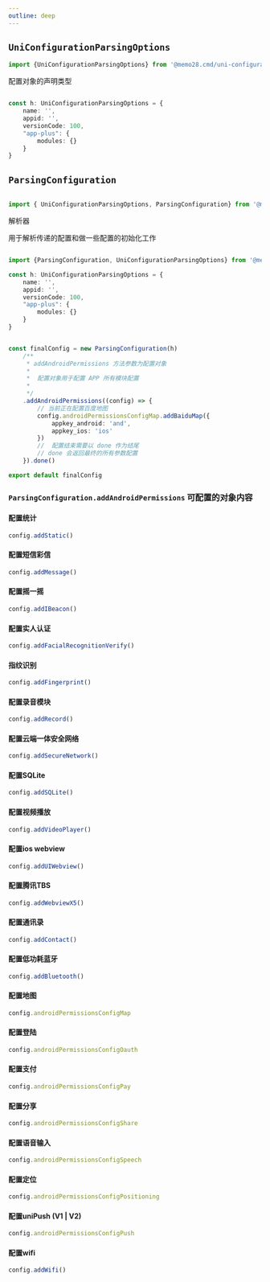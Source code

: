```yaml
---
outline: deep
---
```




## `UniConfigurationParsingOptions`


```ts
import {UniConfigurationParsingOptions} from '@memo28.cmd/uni-configuration-parsing';
```

配置对象的声明类型


```ts

const h: UniConfigurationParsingOptions = {
    name: '',
    appid: '',
    versionCode: 100,
    "app-plus": {
        modules: {}
    }
}

```


## `ParsingConfiguration`

```ts

import { UniConfigurationParsingOptions, ParsingConfiguration} from '@memo28.cmd/uni-configuration-parsing';

```


解析器

用于解析传递的配置和做一些配置的初始化工作


```ts

import {ParsingConfiguration, UniConfigurationParsingOptions} from '@memo28.cmd/uni-configuration-parsing';

const h: UniConfigurationParsingOptions = {
    name: '',
    appid: '',
    versionCode: 100,
    "app-plus": {
        modules: {}
    }
}


const finalConfig = new ParsingConfiguration(h)
    /**
     * addAndroidPermissions 方法参数为配置对象
     *
     *  配置对象用于配置 APP 所有模块配置
     *
     */
    .addAndroidPermissions((config) => {
        // 当前正在配置百度地图
        config.androidPermissionsConfigMap.addBaiduMap({
            appkey_android: 'and',
            appkey_ios: 'ios'
        })
        //  配置结束需要以 done 作为结尾
        // done 会返回最终的所有参数配置
    }).done()

export default finalConfig

```


###  `ParsingConfiguration.addAndroidPermissions` 可配置的对象内容


#### 配置统计

```ts
config.addStatic() 
```

#### 配置短信彩信

```ts
config.addMessage() 
```


#### 配置摇一摇

```ts
config.addIBeacon()
```


#### 配置实人认证

```ts
config.addFacialRecognitionVerify()
```


#### 指纹识别

```ts
config.addFingerprint()
```


#### 配置录音模块

```ts
config.addRecord()
```


#### 配置云端一体安全网络

```ts
config.addSecureNetwork()
```


#### 配置SQLite

```ts
config.addSQLite()
```

#### 配置视频播放

```ts
config.addVideoPlayer()
```

#### 配置ios webview

```ts
config.addUIWebview()
```

#### 配置腾讯TBS

```ts
config.addWebviewX5()
```


#### 配置通讯录

```ts
config.addContact()
```

#### 配置低功耗蓝牙

```ts
config.addBluetooth()
```


#### 配置地图


````ts
config.androidPermissionsConfigMap
````


#### 配置登陆

```ts
config.androidPermissionsConfigOauth
```


#### 配置支付

```ts
config.androidPermissionsConfigPay
```


#### 配置分享

```ts
config.androidPermissionsConfigShare
```


#### 配置语音输入

```ts
config.androidPermissionsConfigSpeech
```


#### 配置定位

```ts
config.androidPermissionsConfigPositioning
```

#### 配置uniPush (V1 | V2)

```ts
config.androidPermissionsConfigPush
```


#### 配置wifi

```ts
config.addWifi()
```











